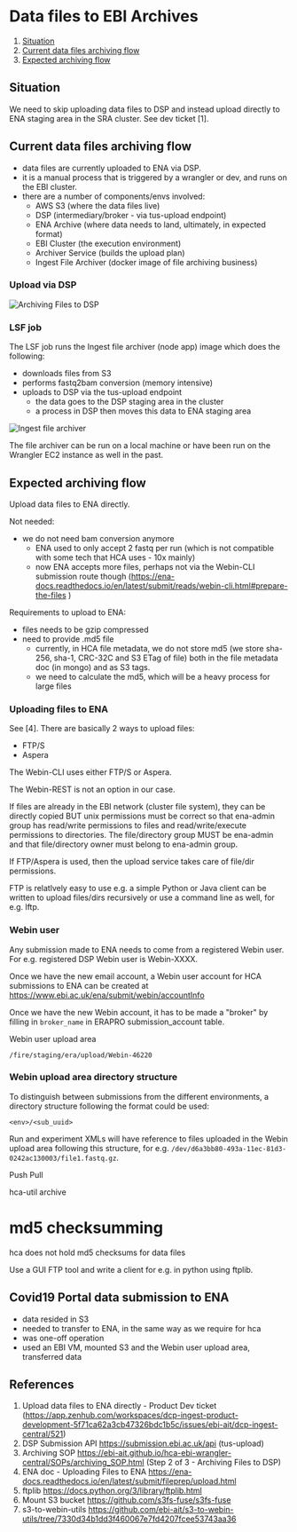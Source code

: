 # Data files to EBI Archives

1. [Situation](#situation)
2. [Current data files archiving flow](#current-data-files-archiving-flow)
3. [Expected archiving flow](#expected-archiving-flow)


## Situation


We need to skip uploading data files to DSP and instead upload directly to ENA staging area in the SRA cluster. See dev ticket [1]. 


## Current data files archiving flow

- data files are currently uploaded to ENA via DSP.
- it is a manual process that is triggered by a wrangler or dev, and runs on the EBI cluster.
- there are a number of components/envs involved:
    - AWS S3 (where the data files live)
    - DSP (intermediary/broker - via tus-upload endpoint)
    - ENA Archive (where data needs to land, ultimately, in expected format)
    - EBI Cluster (the execution environment)
    - Archiver Service (builds the upload plan)
    - Ingest File Archiver (docker image of file archiving business)


### Upload via DSP
![Archiving Files to DSP](http://www.plantuml.com/plantuml/proxy?cache=no&src=https://raw.githubusercontent.com/ebi-ait/ingest-archiver/prabh-t-patch-1/doc/dsp_upload.diag)


### LSF job
The LSF job runs the Ingest file archiver (node app) image which does the following:

- downloads files from S3
- performs fastq2bam conversion (memory intensive)
- uploads to DSP via the tus-upload endpoint 
    - the data goes to the DSP staging area in the cluster
    - a process in DSP then moves this data to ENA staging area

![Ingest file archiver](http://www.plantuml.com/plantuml/proxy?cache=no&src=https://raw.githubusercontent.com/ebi-ait/ingest-archiver/prabh-t-patch-1/doc/ingest_file_archiver.diag)


The file archiver can be run on a local machine or have been run on the Wrangler EC2 instance as well in the past.


## Expected archiving flow

Upload data files to ENA directly.


Not needed:

- we do not need bam conversion anymore
    - ENA used to only accept 2 fastq per run (which is not compatible with some tech that HCA uses - 10x mainly)
    - now ENA accepts more files, perhaps not via the Webin-CLI submission route though (https://ena-docs.readthedocs.io/en/latest/submit/reads/webin-cli.html#prepare-the-files )


Requirements to upload to ENA:
- files needs to be gzip compressed
- need to provide .md5 file
    - currently, in HCA file metadata, we do not store md5 (we store sha-256, sha-1, CRC-32C and S3 ETag of file) both in the file metadata doc (in mongo) and as S3 tags.
    - we need to calculate the md5, which will be a heavy process for large files



### Uploading files to ENA
See [4]. There are basically 2 ways to upload files:
- FTP/S 
- Aspera 

The Webin-CLI uses either FTP/S or Aspera.

The Webin-REST is not an option in our case.

If files are already in the EBI network (cluster file system), they can be directly copied BUT unix permissions must be correct so that ena-admin group has read/write permissions to files and read/write/execute permissions to directories. The file/directory group MUST be ena-admin and that file/directory owner must belong to ena-admin group.

If FTP/Aspera is used, then the upload service takes care of file/dir permissions.

FTP is relatlvely easy to use e.g. a simple Python or Java client can be written to upload files/dirs recursively or use a command line as well, for e.g. lftp.

### Webin user 

Any submission made to ENA needs to come from a registered Webin user. For e.g. registered DSP Webin user is Webin-XXXX. 

Once we have the new email account, a Webin user account for HCA submissions to ENA can be created at https://www.ebi.ac.uk/ena/submit/webin/accountInfo

Once we have the new Webin account, it has to be made a "broker" by filling in `broker_name` in ERAPRO submission_account table.


Webin user upload area
```
/fire/staging/era/upload/Webin-46220
```

### Webin upload area directory structure

To distinguish between submissions from the different environments, a directory structure following the format could be used:

```
<env>/<sub_uuid>
```

Run and experiment XMLs will have reference to files uploaded in the Webin upload area following this structure, for e.g. `/dev/d6a3bb80-493a-11ec-81d3-0242ac130003/file1.fastq.gz`.


Push
Pull

hca-util archive <submission-uuid>




# md5 checksumming
hca does not hold md5 checksums for data files

Use a GUI FTP tool and write a client for e.g. in python using ftplib.

## Covid19 Portal data submission to ENA
- data resided in S3
- needed to transfer to ENA, in the same way as we require for hca
- was one-off operation
- used an EBI VM, mounted S3 and the Webin user upload area, transferred data


## References
1. Upload data files to ENA directly - Product Dev ticket (https://app.zenhub.com/workspaces/dcp-ingest-product-development-5f71ca62a3cb47326bdc1b5c/issues/ebi-ait/dcp-ingest-central/521)
2. DSP Submission API https://submission.ebi.ac.uk/api (tus-upload)
3. Archiving SOP https://ebi-ait.github.io/hca-ebi-wrangler-central/SOPs/archiving_SOP.html (Step 2 of 3 - Archiving Files to DSP)
4. ENA doc - Uploading Files to ENA https://ena-docs.readthedocs.io/en/latest/submit/fileprep/upload.html
5. ftplib https://docs.python.org/3/library/ftplib.html
6. Mount S3 bucket https://github.com/s3fs-fuse/s3fs-fuse
7. s3-to-webin-utils https://github.com/ebi-ait/s3-to-webin-utils/tree/7330d34b1dd3f460067e7fd4207fcee53743aa36

